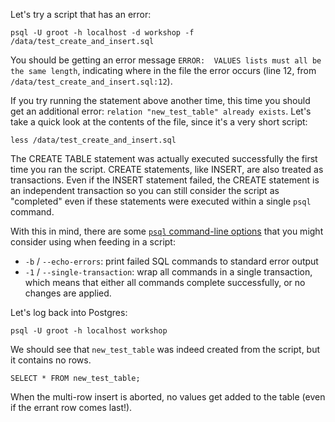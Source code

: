 Let's try a script that has an error:

```
psql -U groot -h localhost -d workshop -f /data/test_create_and_insert.sql
```

You should be getting an error message `ERROR:  VALUES lists must all be the same length`,
 indicating where in the file the error occurs (line 12, from `/data/test_create_and_insert.sql:12`).

If you try running the statement above another time, this time you should get 
 an additional error: `relation "new_test_table" already exists`. Let's take a 
quick look at the contents of the file, since it's a very short script:

```
less /data/test_create_and_insert.sql
```

The CREATE TABLE statement was actually executed successfully the first time 
you ran the script. CREATE statements, like INSERT, are also treated as 
transactions. Even if the INSERT statement failed, the CREATE statement is an 
independent transaction so you can still consider the script as "completed" 
even if these statements were executed within a single `psql` command.

With this in mind, there are some [`psql` command-line options](https://www.postgresql.org/docs/current/app-psql.html)
 that you might consider using when feeding in a script:

- `-b` / `--echo-errors`: print failed SQL commands to standard error output
- `-1` / `--single-transaction`: wrap all commands in a single transaction, 
which means that either all commands complete successfully, or no changes are 
applied.

Let's log back into Postgres:

```
psql -U groot -h localhost workshop
```

We should see that `new_test_table` was indeed created from the script, but it 
contains no rows. 

```
SELECT * FROM new_test_table;
```

When the multi-row insert is aborted, no values get added to the table (even if
the errant row comes last!).

